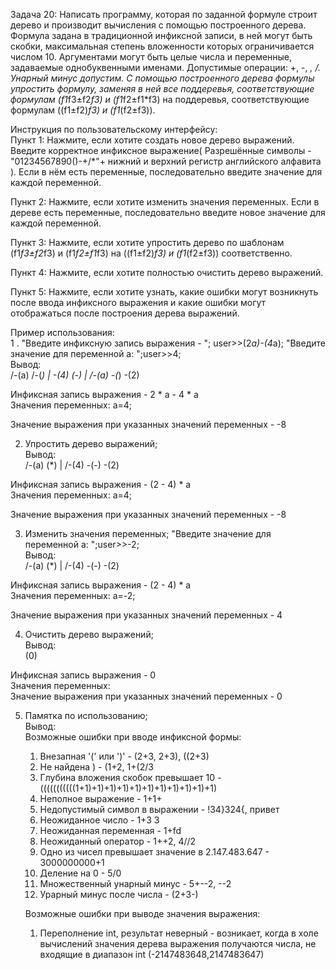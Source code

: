 Задача 20: Написать программу, которая по заданной формуле строит дерево и производит вычисления с помощью построенного дерева. Формула задана в традиционной инфиксной записи, в ней могут быть скобки, максимальная степень вложенности которых ограничивается числом 10. Аргументами могут быть целые числа и переменные, задаваемые однобуквенными именами. Допустимые операции: +, -, *, /. Унарный минус допустим. С помощью построенного дерева формулы упростить формулу, заменяя в ней все поддеревья, соответствующие формулам (f1*f3±f2*f3) и (f1*f2±f1*f3) на поддеревья, соответствующие формулам ((f1±f2)*f3) и (f1*(f2±f3)).


Инструкция по пользовательскому интерфейсу:  
Пункт 1: Нажмите, если хотите создать новое дерево выражений. Введите корректное инфиксное выражение( Разрешённые символы - "01234567890()-+/*"+ нижний и верхний регистр английского алфавита ). Если в нём есть переменные, последовательно введите значение для каждой переменной.  

Пункт 2: Нажмите, если хотите изменить значения переменных. Если в дереве есть переменные, последовательно введите новое значение для каждой переменной.  

Пункт 3: Нажмите, если хотите упростить дерево по шаблонам (f1*f3±f2*f3) и (f1*f2±f1*f3) на ((f1±f2)*f3) и (f1*(f2±f3)) соответственно.  

Пункт 4: Нажмите, если хотите полностью очистить дерево выражений.  

Пункт 5: Нажмите, если хотите узнать, какие ошибки могут возникнуть после ввода инфиксного выражения и какие ошибки могут отображаться после построения дерева выражений.  


Пример использования:  
1 . "Введите инфиксную запись выражения - "; user>>(2*a)-(4*a); "Введите значение для переменной a: ";user>>4;  
Вывод:  
    /-(a)
  /-(*)
  | \-(4)
  (-)
  | /-(a)
  \-(*)
    \-(2)
  
  Инфиксная запись выражения - 2 * a - 4 * a  
  Значения переменных: a=4;  
  
  Значение выражения при указанных значений переменных -  -8  

2. Упростить дерево выражений;  
Вывод:  
  /-(a)
  (*)
  | /-(4)
  \-(-)
    \-(2)
  
  Инфиксная запись выражения - (2 - 4) * a  
  Значения переменных: a=4;  
  
  Значение выражения при указанных значений переменных -  -8  

3. Изменить значения переменных; "Введите значение для переменной a: ";user>>-2;    
Вывод:  
  /-(a)
  (*)
  | /-(4)
  \-(-)
    \-(2)
  
  Инфиксная запись выражения - (2 - 4) * a  
  Значения переменных: a=-2;  
  
  Значение выражения при указанных значений переменных -  4  

4. Очистить дерево выражений;  
Вывод:  
  (0)
  
  Инфиксная запись выражения - 0  
  Значения переменных:  
  Значение выражения при указанных значений переменных -  0  

5. Памятка по использованию;  
Вывод:  
    Возможные ошибки при вводе инфиксной формы:
   
    1. Внезапная '(' или ')' - (2+3, 2+3), ((2+3)
    2. Не найдена ) - (1+2, 1+(2/3
    3. Глубина вложения скобок превышает 10 - (((((((((((1+1)+1)+1)+1)+1)+1)+1)+1)+1)+1)+1)
    4. Неполное выражение - 1+1+
    5. Недопустимый символ в выражении - !34}324{, привет
    6. Неожиданное число - 1+3 3
    7. Неожиданная переменная - 1+fd
    8. Неожиданный оператор - 1++2, 4//2
    9. Одно из чисел превышает значение в 2.147.483.647 - 3000000000+1
    10. Деление на 0 - 5/0
    11. Множественный унарный минус - 5+--2, --2
    12. Урарный минус после числа - (2+3-)
   
    Возможные ошибки при выводе значения выражения:
    
    1. Переполнение int, результат неверный - возникает, когда в холе вычислений значения дерева
    выражения получаются числа, не входящие в диапазон int (-2147483648,2147483647)












  
    
